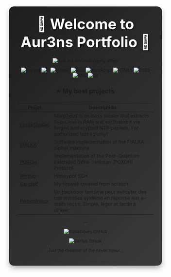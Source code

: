 <div align="center" style="background: linear-gradient(135deg, #1e1e1e, #3a3a3a); padding: 2em; border-radius: 1rem; box-shadow: 0 8px 16px rgba(0,0,0,0.3); margin-bottom: 2em;">
  <h1 style="font-size: 3rem; margin: 0 0 0.5em; color: #ffffff; text-shadow: 2px 2px 4px rgba(0,0,0,0.6);">🌟 Welcome to Aur3ns Portfolio 🌟</h1>
<img
  src="https://readme-typing-svg.herokuapp.com?font=Dancing+Script&size=28&pause=1500&color=%23FFFFFF&width=500&lines=%22Just+the+dreamer+of+the+never+never%E2%80%A6%22"
  alt="Just the dreamer typing effect"
/>




<p align="center"><img src="https://img.shields.io/badge/Docker-2496ED?logo=docker&amp;logoColor=white" alt="Docker"> <img src="https://img.shields.io/badge/C-00599C?logo=c&amp;logoColor=white" alt="C"> <img src="https://img.shields.io/badge/Python-3776AB?logo=python&amp;logoColor=white" alt="Python"> <img src="https://img.shields.io/badge/Rust-000000?logo=rust&amp;logoColor=white" alt="Rust"> <img src="https://img.shields.io/badge/JavaScript-F7DF1E?logo=javascript&amp;logoColor=black" alt="JavaScript"> <img src="https://img.shields.io/badge/HTML5-E34F26?logo=html5&amp;logoColor=white" alt="HTML5"> <img src="https://img.shields.io/badge/CSS3-1572B6?logo=css3&amp;logoColor=white" alt="CSS3"> <img src="https://img.shields.io/badge/XML-0060AC?logo=xml&amp;logoColor=white" alt="XML"> <img src="https://img.shields.io/badge/Git-F05032?logo=git&amp;logoColor=white" alt="Git"></p>

<div align="center">
  <h2>⭐ My best projects</h2>
  <table>
    <thead>
      <tr>
        <th align="center">Projet</th>
        <th align="center">Description</th>
      </tr>
    </thead>
    <tbody>
      <tr>
        <td>
          <a href="https://github.com/Aur3ns/LsassStealer">LsassStealer</a>
        </td>
        <td align="left">Morpheus is an lsass stealer that extracts <code>lsass.exe</code> in RAM and exfiltrates it via forged and crypted NTP packets. For authorized testing only!</td>
      </tr>
      <tr>
        <td>
          <a href="https://github.com/Aur3ns/FIALKA">FIALKA</a>
        </td>
        <td align="left">Software implementation of the FIALKA cipher machine</td>
      </tr>
      <tr>
        <td>
          <a href="https://github.com/Aur3ns/PQXDH">PQXDH</a>
        </td>
        <td align="left">Implementation of the Post-Quantum Extended Diffie-Hellman (PQXDH) Protocol</td>
      </tr>
      <tr>
        <td>
          <a href="https://github.com/Aur3ns/Winnie">Winnie</a>
        </td>
        <td align="left">Honeypot SSH</td>
      </tr>
            <tr>
        <td>
          <a href="https://github.com/Aur3ns/Gandalf">Gandalf</a>
        </td>
        <td align="left">My firewall created from scratch</td>
      </tr>
      <tr>
        <td>
          <a href="https://github.com/Aur3ns/PwnedInbox">PwnedInbox</a>
        </td>
        <td align="left">Un backdoor fantôme pour exécuter des commandes système en réponse aux e-mails reçus. Simple, léger et facile à utiliser.</td>
      </tr>
    </tbody>
  </table>
</div>---
<p align="center"><img src="https://github-readme-stats.vercel.app/api?username=Aur3ns&amp;show_icons=true&amp;theme=radical" alt="Statistiques GitHub"></p>
<p align="center"><img src="https://github-readme-streak-stats.herokuapp.com/?user=Aur3ns&amp;theme=radical" alt="GitHub Streak"></p>
<p align="center">Just the dreamer of the never never...</p>
